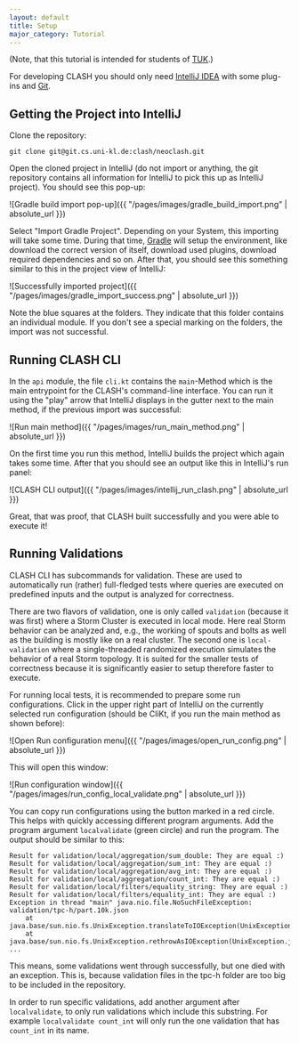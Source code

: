 ```yaml
---
layout: default
title: Setup
major_category: Tutorial
---
```


(Note, that this tutorial is intended for students of [TUK](https://www.uni-kl.de/).)

For developing CLASH you should only need [IntelliJ IDEA](https://www.jetbrains.com/de-de/idea/) with some plug-ins and [Git](https://git-scm.com/).

## Getting the Project into IntelliJ

Clone the repository:

    git clone git@git.cs.uni-kl.de:clash/neoclash.git

Open the cloned project in IntelliJ (do not import or anything, the git repository contains all information for IntelliJ to pick this up as IntelliJ project). You should see this pop-up: 

![Gradle build import pop-up]({{ "/pages/images/gradle_build_import.png" | absolute_url }})

Select "Import Gradle Project". Depending on your System, this importing will take some time. During that time, [Gradle](https://gradle.org/) will setup the environment, like download the correct version of itself, download used plugins, download required dependencies and so on. After that, you should see this something similar to this in the project view of IntelliJ:

![Successfully imported project]({{ "/pages/images/gradle_import_success.png" | absolute_url }})

Note the blue squares at the folders. They indicate that this folder contains an individual module. If you don't see a special marking on the folders, the import was not successful.


## Running CLASH CLI

In the `api` module, the file `cli.kt` contains the `main`-Method which is the main entrypoint for the CLASH's command-line interface. You can run it using the "play" arrow that IntelliJ displays in the gutter next to the main method, if the previous import was successful:

![Run main method]({{ "/pages/images/run_main_method.png" | absolute_url }})

On the first time you run this method, IntelliJ builds the project which again takes some time. After that you should see an output like this in IntelliJ's run panel:

![CLASH CLI output]({{ "/pages/images/intellij_run_clash.png" | absolute_url }})

Great, that was proof, that CLASH built successfully and you were able to execute it!


## Running Validations

CLASH CLI has subcommands for validation. These are used to automatically run (rather) full-fledged tests where queries are executed on predefined inputs and the output is analyzed for correctness.

There are two flavors of validation, one is only called `validation` (because it was first) where a Storm Cluster is executed in local mode. Here real Storm behavior can be analyzed and, e.g., the working of spouts and bolts as well as the building is mostly like on a real cluster. The second one is `local-validation` where a single-threaded randomized execution simulates the behavior of a real Storm topology. It is suited for the smaller tests of correctness because it is significantly easier to setup therefore faster to execute.

For running local tests, it is recommended to prepare some run configurations. Click in the upper right part of IntelliJ on the currently selected run configuration (should be CliKt, if you run the main method as shown before):

![Open Run configuration menu]({{ "/pages/images/open_run_config.png" | absolute_url }})

This will open this window:

![Run configuration window]({{ "/pages/images/run_config_local_validate.png" | absolute_url }})

You can copy run configurations using the button marked in a red circle. This helps with quickly accessing different program arguments. Add the program argument `localvalidate` (green circle) and run the program. The output should be similar to this:

```
Result for validation/local/aggregation/sum_double: They are equal :)
Result for validation/local/aggregation/sum_int: They are equal :)
Result for validation/local/aggregation/avg_int: They are equal :)
Result for validation/local/aggregation/count_int: They are equal :)
Result for validation/local/filters/equality_string: They are equal :)
Result for validation/local/filters/equality_int: They are equal :)
Exception in thread "main" java.nio.file.NoSuchFileException: validation/tpc-h/part.10k.json
    at java.base/sun.nio.fs.UnixException.translateToIOException(UnixException.java:92)
    at java.base/sun.nio.fs.UnixException.rethrowAsIOException(UnixException.java:111)
...
```

This means, some validations went through successfully, but one died with an exception. This is, because validation files in the tpc-h folder are too big to be included in the repository.

In order to run specific validations, add another argument after `localvalidate`, to only run validations which include this substring. For example `localvalidate count_int` will only run the one validation that has `count_int` in its name.